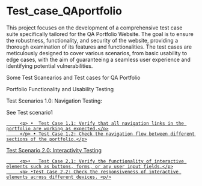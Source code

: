 # Test_case_QAportfolio
<p>This project focuses on the development of a comprehensive test case suite specifically tailored for the QA Portfolio Website. 
The goal is to ensure the robustness, functionality, and security of the website, providing a thorough examination of its features and functionalities.
The test cases are meticulously designed to cover various scenarios, from basic usability to edge cases, with the aim of guaranteeing
a seamless user experience and identifying potential vulnerabilities.
</p>
<p> Some Test Scanearios and Test cases for QA Portfolio</p>
<p>
  
   <p>Portfolio Functionality and Usability Testing </p>
   <p>Test Scenarios 1.0: Navigation Testing:</p> See Test scenario1 <a href="https://docs.google.com/spreadsheets/d/185ierT37oe-oyDenVTTbMJ58DetAym222fJu3TXzUDM/edit?usp=sharing" </a>

         <p> •	Test Case 1.1: Verify that all navigation links in the portfolio are working as expected.</p>
         </p> •	Test Case 1.2: Check the navigation flow between different sections of the portfolio.</p>
          

 
 <h> Test Scenario 2.0:  Interactivity Testing</h>
     	
         <p>•	Test Case 2.1: Verify the functionality of interactive elements such as buttons, forms, or any user input fields.</p>
         <p> •Test Case 2.2: Check the responsiveness of interactive elements across different devices. <p/>
     
     
